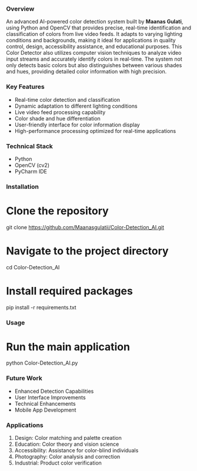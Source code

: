 ### Overview
An advanced AI-powered color detection system built by **Maanas Gulati**, using Python and OpenCV that provides precise, real-time identification and classification of colors from live video feeds. It adapts to varying lighting conditions and backgrounds, making it ideal for applications in quality control, design, accessibility assistance, and educational purposes. This Color Detector also utilizes computer vision techniques to analyze video input streams and accurately identify colors in real-time. The system not only detects basic colors but also distinguishes between various shades and hues, providing detailed color information with high precision.

### Key Features

- Real-time color detection and classification
- Dynamic adaptation to different lighting conditions
- Live video feed processing capability
- Color shade and hue differentiation
- User-friendly interface for color information display
- High-performance processing optimized for real-time applications

### Technical Stack

- Python 
- OpenCV (cv2)
- PyCharm IDE

### Installation
# Clone the repository
git clone https://github.com/Maanasgulatii/Color-Detection_AI.git 

# Navigate to the project directory
cd Color-Detection_AI

# Install required packages
pip install -r requirements.txt

### Usage
# Run the main application
python Color-Detection_AI.py

### Future Work

- Enhanced Detection Capabilities
-  User Interface Improvements
- Technical Enhancements
- Mobile App Development

### Applications

1. Design: Color matching and palette creation
2. Education: Color theory and vision science
3. Accessibility: Assistance for color-blind individuals
4. Photography: Color analysis and correction
5. Industrial: Product color verification
